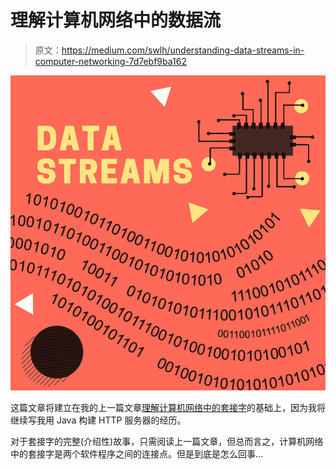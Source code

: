 # 理解计算机网络中的数据流

> 原文：<https://medium.com/swlh/understanding-data-streams-in-computer-networking-7d7ebf9ba162>

![](img/dc1f006a8a4f68314898c0dc871144e0.png)

这篇文章将建立在我的上一篇文章[理解计算机网络中的套接字](/swlh/understanding-socket-connections-in-computer-networking-bac304812b5c)的基础上，因为我将继续写我用 Java 构建 HTTP 服务器的经历。

对于套接字的完整(介绍性)故事，只需阅读上一篇文章，但总而言之，计算机网络中的套接字是两个软件程序之间的连接点。但是到底是怎么回事…